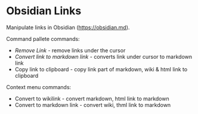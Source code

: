 # Obsidian Links

Manipulate links in Obsidian (https://obsidian.md).

Command pallete commands:
- *Remove Link* - remove links under the cursor
- *Convert link to markdown link* - converts link under cursor to markdown link
- Copy link to clipboard - copy link part of markdown, wiki & html link to clipboard


Context menu commands:
- Convert to wikilink - convert markdown, html link to markdown
- Convert to markdown link - convert wiki, thml link to markdown


